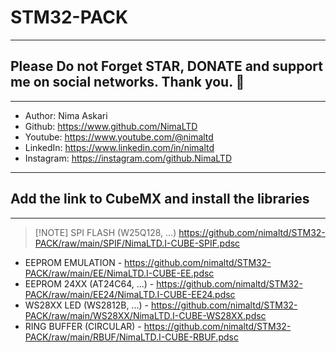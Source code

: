 # STM32-PACK
---
## Please Do not Forget STAR, DONATE and support me on social networks. Thank you. :sparkling_heart:  
---
-  Author:     Nima Askari  
-  Github:     https://www.github.com/NimaLTD
-  Youtube:    https://www.youtube.com/@nimaltd  
-  LinkedIn:   https://www.linkedin.com/in/nimaltd  
-  Instagram:  https://instagram.com/github.NimaLTD  
---
## Add the link to CubeMX and install the libraries
---
>[!NOTE] SPI FLASH (W25Q128, ...)
>https://github.com/nimaltd/STM32-PACK/raw/main/SPIF/NimaLTD.I-CUBE-SPIF.pdsc

- EEPROM EMULATION - https://github.com/nimaltd/STM32-PACK/raw/main/EE/NimaLTD.I-CUBE-EE.pdsc
- EEPROM 24XX (AT24C64, ...) - https://github.com/nimaltd/STM32-PACK/raw/main/EE24/NimaLTD.I-CUBE-EE24.pdsc
- WS28XX LED (WS2812B, ...) - https://github.com/nimaltd/STM32-PACK/raw/main/WS28XX/NimaLTD.I-CUBE-WS28XX.pdsc
- RING BUFFER (CIRCULAR) - https://github.com/nimaltd/STM32-PACK/raw/main/RBUF/NimaLTD.I-CUBE-RBUF.pdsc

